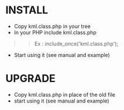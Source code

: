# INSTALL #
  * Copy kml.class.php in your tree
  * In your PHP include kml.class.php
> > Ex : include\_once('kml.class.php');
  * Start using it (see manual and example)

# UPGRADE #
  * Copy kml.class.php in place of the old file
  * start using it (see manual and example)